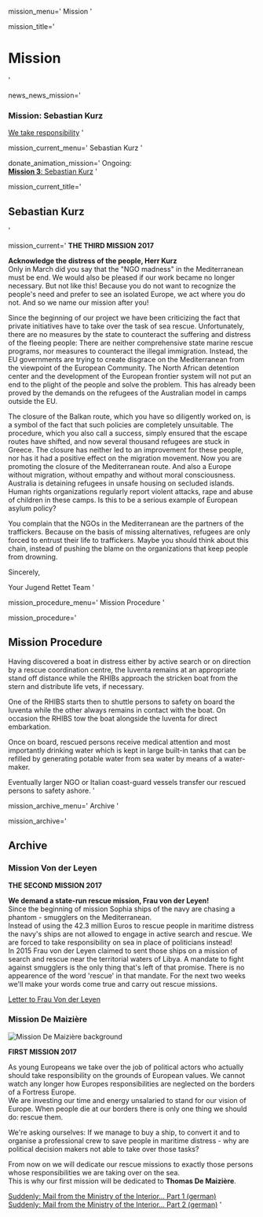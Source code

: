 mission_menu='
Mission
'

mission_title='
# Mission
'

news_news_mission='
### Mission: Sebastian Kurz

[We take responsibility](./mission)
'

mission_current_menu='
Sebastian Kurz
'

donate_animation_mission='
Ongoing:  
[**Mission 3**: Sebastian Kurz](./mission)
'

mission_current_title='
## Sebastian Kurz
'

mission_current='
**THE THIRD MISSION 2017**

**Acknowledge the distress of the people, Herr Kurz**  
Only in March did you say that the "NGO madness" in the Mediterranean must be end. We would also be pleased if our work became no longer necessary. But not like this!
Because you do not want to recognize the people's need and prefer to see an isolated Europe, we act where you do not. And so we name our mission after you!

Since the beginning of our project we have been criticizing the fact that private initiatives have to take over the task of sea rescue. Unfortunately, there are no measures by the state to counteract the suffering and distress of the fleeing people: There are neither comprehensive state marine rescue programs, nor measures to counteract the illegal immigration.
Instead, the EU governments are trying to create disgrace on the Mediterranean from the viewpoint of the European Community. The North African detention center and the development of the European frontier system will not put an end to the plight of the people and solve the problem. This has already been proved by the demands on the refugees of the Australian model in camps outside the EU.

The closure of the Balkan route, which you have so diligently worked on, is a symbol of the fact that such policies are completely unsuitable. The procedure, which you also call a success, simply ensured that the escape routes have shifted, and now several thousand refugees are stuck in Greece. The closure has neither led to an improvement for these people, nor has it had a positive effect on the migration movement.
Now you are promoting the closure of the Mediterranean route. And also a Europe without migration, without empathy and without moral consciousness.
Australia is detaining refugees in unsafe housing on secluded islands. Human rights organizations regularly report violent attacks, rape and abuse of children in these camps. Is this to be a serious example of European asylum policy?

You complain that the NGOs in the Mediterranean are the partners of the traffickers. Because on the basis of missing alternatives, refugees are only forced to entrust their life to traffickers. Maybe you should think about this chain, instead of pushing the blame on the organizations that keep people from drowning.

Sincerely,

Your Jugend Rettet Team
'

mission_procedure_menu='
Mission Procedure
'

mission_procedure='
## Mission Procedure

Having discovered a boat in distress either by active search or on direction by a rescue coordination centre, the Iuventa remains at an appropriate stand off distance while the RHIBs approach the stricken boat from the stern and distribute life vets, if necessary.

One of the RHIBS starts then to shuttle persons to safety on board the Iuventa while the other always remains in contact with the boat. On occasion the RHIBS tow the boat alongside the Iuventa for direct embarkation.

Once on board, rescued persons receive medical attention and most importantly drinking water which is kept in large built-in tanks that can be refilled by generating potable water from sea water by means of a water-maker.  

Eventually larger NGO or Italian  coast-guard vessels transfer our rescued persons to safety ashore.
'

mission_archive_menu='
Archive
'

mission_archive='
## Archive

### Mission Von der Leyen

**THE SECOND MISSION 2017**

**We demand a state-run rescue mission, Frau von der Leyen!**  
Since the beginning of mission Sophia ships of the navy are chasing a phantom - smugglers on the Mediterranean.  
Instead of using the 42.3 million Euros to rescue people in maritime distress the navy's ships are not allowed to engage in active search and rescue. We are forced to take responsibility on sea in place of politicians instead!  
In 2015 Frau von der Leyen claimed to sent those ships on a mission of search and rescue near the territorial waters of Libya. A mandate to fight against smugglers is the only thing that's left of that promise. There is no appearence of the word 'rescue' in that mandate. For the next two weeks we'll make your words come true and carry out rescue missions.

[Letter to Frau Von der Leyen](https://www.facebook.com/JugendRettet/photos/a.415060405369865.1073741826.409016039307635/639754809567089/?type=3&theater)

### Mission De Maizière

![Mission De Maizière background](../f/images/new/mission_current.jpg)

**FIRST MISSION 2017**

As young Europeans we take over the job of political actors who actually should take responsibility on the grounds of European values. We cannot watch any longer how Europes responsibilities are neglected on the borders of a Fortress Europe.  
We are investing our time and energy unsalaried to stand for our vision of Europe. When people die at our borders there is only one thing we should do: rescue them.

We're asking ourselves: If we manage to buy a ship, to convert it and to organise a professional crew to save people in maritime distress - why are political decision makers not able to take over those tasks?

From now on we will dedicate our rescue missions to exactly those persons whose responsibilities we are taking over on the sea.  
This is why our first mission will be dedicated to **Thomas De Maizière**.

[Suddenly: Mail from the Ministry of the Interior... Part 1 (german)](https://www.facebook.com/notes/jugend-rettet-ev/wenn-dir-das-innenministerium-aufeinmal-schreibt-teil-1/636961783179725)  
[Suddenly: Mail from the Ministry of the Interior... Part 2 (german)](https://www.facebook.com/notes/jugend-rettet-ev/wenn-dir-das-innenministerium-aufeinmal-schreibt-teil-2/638090533066850)
'
